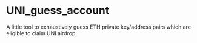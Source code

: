 # UNI_guess_account
A little tool to exhaustively guess ETH private key/address pairs which are eligible to claim UNI airdrop.
